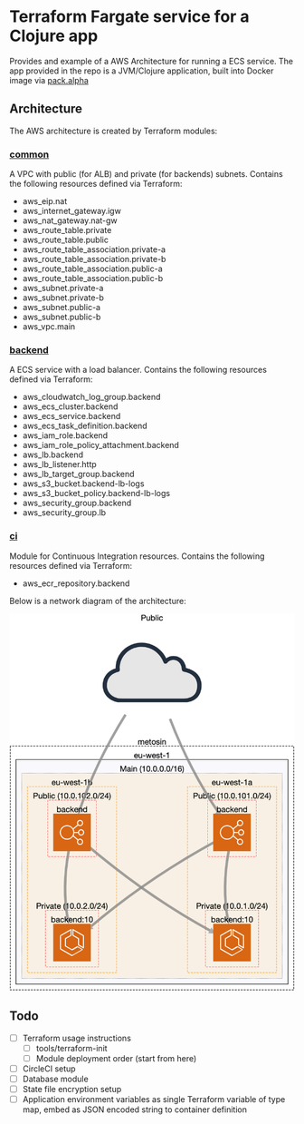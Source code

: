 # Terraform Fargate service for a Clojure app

Provides and example of a AWS Architecture for running a ECS service. The app provided in the repo is a JVM/Clojure application, built into Docker image via [pack.alpha](https://github.com/juxt/pack.alpha#docker-image)

## Architecture

The AWS architecture is created by Terraform modules:

### [common](terraform/common)

A VPC with public (for ALB) and private (for backends) subnets. Contains the following resources defined via Terraform:

* aws_eip.nat
* aws_internet_gateway.igw
* aws_nat_gateway.nat-gw
* aws_route_table.private
* aws_route_table.public
* aws_route_table_association.private-a
* aws_route_table_association.private-b
* aws_route_table_association.public-a
* aws_route_table_association.public-b
* aws_subnet.private-a
* aws_subnet.private-b
* aws_subnet.public-a
* aws_subnet.public-b
* aws_vpc.main
  
### [backend](terraform/backend)

A ECS service with a load balancer. Contains the following resources defined via Terraform:

* aws_cloudwatch_log_group.backend
* aws_ecs_cluster.backend
* aws_ecs_service.backend
* aws_ecs_task_definition.backend
* aws_iam_role.backend
* aws_iam_role_policy_attachment.backend
* aws_lb.backend
* aws_lb_listener.http
* aws_lb_target_group.backend
* aws_s3_bucket.backend-lb-logs
* aws_s3_bucket_policy.backend-lb-logs
* aws_security_group.backend
* aws_security_group.lb

### [ci](terraform/ci)

Module for Continuous Integration resources. Contains the following resources defined via Terraform:

* aws_ecr_repository.backend

Below is a network diagram of the architecture:

![Architecture picture](architecture.png)

## Todo

* [ ] Terraform usage instructions
  * [ ] tools/terraform-init
  * [ ] Module deployment order (start from here)
* [ ] CircleCI setup
* [ ] Database module
* [ ] State file encryption setup
* [ ] Application environment variables as single Terraform variable of type map, embed as JSON encoded string to container definition
